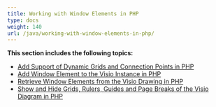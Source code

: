 ```yaml
---
title: Working with Window Elements in PHP
type: docs
weight: 140
url: /java/working-with-window-elements-in-php/
---
```


**This section includes the following topics:**

- [Add Support of Dynamic Grids and Connection Points in PHP](/diagram/java/add-support-of-dynamic-grids-and-connection-points-in-php/)
- [Add Window Element to the Visio Instance in PHP](/diagram/java/add-window-element-to-the-visio-instance-in-php/)
- [Retrieve Window Elements from the Visio Drawing in PHP](/diagram/java/retrieve-window-elements-from-the-visio-drawing-in-php/)
- [Show and Hide Grids, Rulers, Guides and Page Breaks of the Visio Diagram in PHP](https://docs.aspose.com/diagram/java/show-and-hide-grids-rulers-guides-and-page-breaks-of-the-visio-diagram-in-php/)
